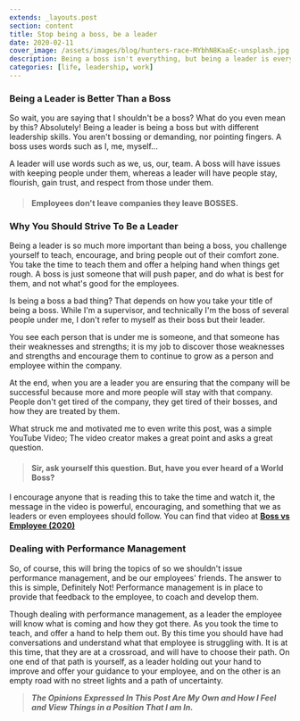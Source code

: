```yaml
---
extends: _layouts.post
section: content
title: Stop being a boss, be a leader
date: 2020-02-11
cover_image: /assets/images/blog/hunters-race-MYbhN8KaaEc-unsplash.jpg
description: Being a boss isn't everything, but being a leader is everything.
categories: [life, leadership, work]
---
```


### Being a Leader is Better Than a Boss

So wait, you are saying that I shouldn't be a boss?  What do you even mean by this?  Absolutely! Being a leader is being a boss but with different leadership skills.  You aren't bossing or demanding, nor pointing fingers.  A boss uses words such as I, me, myself...

A leader will use words such as we, us, our, team.  A boss will have issues with keeping people under them, whereas a leader will have people stay, flourish, gain trust, and respect from those under them. 

> #### Employees don't leave companies they leave BOSSES.

### Why You Should Strive To Be a Leader

Being a leader is so much more important than being a boss, you challenge yourself to teach, encourage, and bring people out of their comfort zone.  You take the time to teach them and offer a helping hand when things get rough.  A boss is just someone that will push paper, and do what is best for them, and not what's good for the employees.  

Is being a boss a bad thing? That depends on how you take your title of being a boss.  While I'm a supervisor, and technically I'm the boss of several people under me, I don't refer to myself as their boss but their leader. 

You see each person that is under me is someone, and that someone has their weaknesses and strengths; it is my job to discover those weaknesses and strengths and encourage them to continue to grow as a person and employee within the company.  

At the end, when you are a leader you are ensuring that the company will be successful because more and more people will stay with that company.  People don't get tired of the company, they get tired of their bosses, and how they are treated by them. 

What struck me and motivated me to even write this post, was a simple YouTube Video; The video creator makes a great point and asks a great question.

> #### Sir, ask yourself this question.  But, have you ever heard of a World Boss?

I encourage anyone that is reading this to take the time and watch it, the message in the video is powerful, encouraging, and something that we as leaders or even employees should follow.  You can find that video at **[Boss vs Employee (2020) ](https://www.youtube.com/watch?v=LrVNTZ6ORm8)**

### Dealing with Performance Management

So, of course, this will bring the topics of so we shouldn't issue performance management, and be our employees' friends.  The answer to this is simple, Definitely Not!   Performance management is in place to provide that feedback to the employee, to coach and develop them.

Though dealing with performance management, as a leader the employee will know what is coming and how they got there.  As you took the time to teach, and offer a hand to help them out.  By this time you should have had conversations and understand what that employee is struggling with. It is at this time, that they are at a crossroad, and will have to choose their path.   On one end of that path is yourself, as a leader holding out your hand to improve and offer your guidance to your employee, and on the other is an empty road with no street lights and a path of uncertainty.

> ***The Opinions Expressed In This Post Are My Own and How I Feel and View Things in a Position That I am In.***
